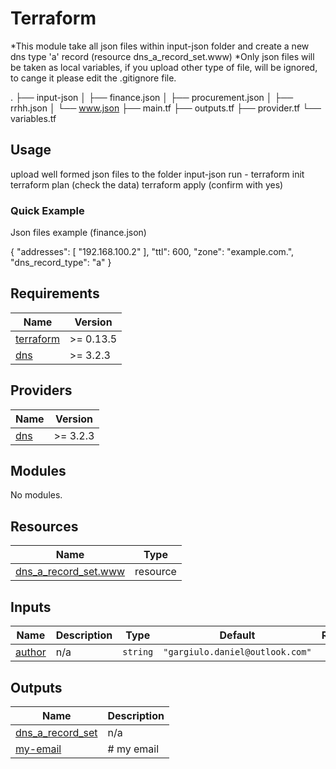 <!-- BEGIN_TF_DOCS -->
# Terraform
*This module take all json files within input-json folder and create a new dns type 'a' record (resource dns\_a\_record\_set.www)
*Only json files will be taken as local variables, if you upload other type of file, will be ignored, to cange it please edit the .gitignore file.

.
   ├── input-json
   │   ├── finance.json
   │   ├── procurement.json
   │   ├── rrhh.json
   │   └── www.json
   ├── main.tf
   ├── outputs.tf
   ├── provider.tf
   └── variables.tf

## Usage
upload well formed json files to the folder input-json
run -
     terraform init
     terraform plan (check the data)
     terraform apply (confirm with yes)

### Quick Example
Json files example (finance.json)

{
     "addresses": [
         "192.168.100.2"
     ],
     "ttl": 600,
     "zone": "example.com.",
     "dns\_record\_type": "a"
}

## Requirements

| Name | Version |
|------|---------|
| <a name="requirement_terraform"></a> [terraform](#requirement\_terraform) | >= 0.13.5 |
| <a name="requirement_dns"></a> [dns](#requirement\_dns) | >= 3.2.3 |

## Providers

| Name | Version |
|------|---------|
| <a name="provider_dns"></a> [dns](#provider\_dns) | >= 3.2.3 |

## Modules

No modules.

## Resources

| Name | Type |
|------|------|
| [dns_a_record_set.www](https://registry.terraform.io/providers/hashicorp/dns/latest/docs/resources/a_record_set) | resource |

## Inputs

| Name | Description | Type | Default | Required |
|------|-------------|------|---------|:--------:|
| <a name="input_author"></a> [author](#input\_author) | n/a | `string` | `"gargiulo.daniel@outlook.com"` | no |

## Outputs

| Name | Description |
|------|-------------|
| <a name="output_dns_a_record_set"></a> [dns\_a\_record\_set](#output\_dns\_a\_record\_set) | n/a |
| <a name="output_my-email"></a> [my-email](#output\_my-email) | # my email |
<!-- END_TF_DOCS -->